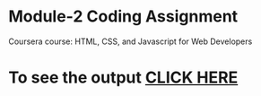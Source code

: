 
# Module-2 Coding Assignment

Coursera course: HTML, CSS, and Javascript for Web Developers

# To see the output [CLICK HERE]( https://sannidhikasturi.github.io/Coursera-HTML-CSS-and-JavaScript-for-Web-Developers/)
